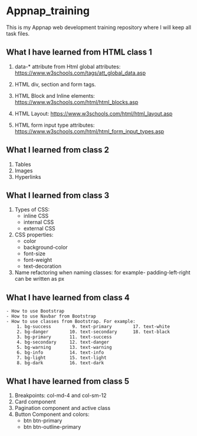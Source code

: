 # Appnap_training
This is my Appnap web development training repository where I will keep all task files.

## What I have learned from HTML class 1
1. data-* attribute from Html global attributes:
    https://www.w3schools.com/tags/att_global_data.asp

2. HTML div, section and form tags.

3. HTML Block and Inline elements:
    https://www.w3schools.com/html/html_blocks.asp

4. HTML Layout:
    https://www.w3schools.com/html/html_layout.asp

5. HTML form input type attributes:
    https://www.w3schools.com/html/html_form_input_types.asp
    
## What I learned from class 2
1. Tables
2. Images
3. Hyperlinks

## What I learned from class 3
1. Types of CSS:
   - inline CSS
   - internal CSS
   - external CSS
2. CSS properties:
   - color
   - background-color
   - font-size
   - font-weight
   - text-decoration
3. Name refactoring when naming classes:
   for example- padding-left-right can be written as px

## What I have learned from class 4
    - How to use Bootstrap
    - How to use Navbar from Bootstrap
    - How to use classes from Bootstrap. For example:
        1. bg-success        9. text-primary        17. text-white
        2. bg-danger        10. text-secondary      18. text-black
        3. bg-primary       11. text-success
        4. bg-secondary     12. text-danger
        5. bg-warning       13. text-warning
        6. bg-info          14. text-info
        7. bg-light         15. text-light
        8. bg-dark          16. text-dark

## What I have learned from class 5
1. Breakpoints: col-md-4 and col-sm-12
2. Card component
3. Pagination component and active class
4. Button Component and colors:
    - btn btn-primary
    - btn btn-outline-primary
       
